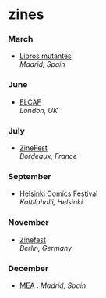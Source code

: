 # zines

### March

* [Libros mutantes](http://librosmutantes.com)   
*Madrid, Spain*

### June

* [ELCAF](http://www.elcaf.co.uk)  
*London, UK*

### July

* [ZineFest](http://zinefest.fr)  
*Bordeaux, France*

### September  

* [Helsinki Comics Festival](http://sarjakuvafestivaalit.fi)  
*Kattilahalli, Helsinki*

### November

* [Zinefest](http://zinefestberlin.com)  
*Berlin, Germany*

### December

* [MEA](http://meamaravilloso.blogspot.com.es) . 
*Madrid, Spain*

